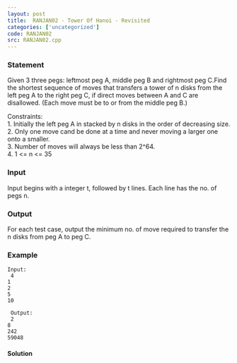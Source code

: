 ```yaml
---
layout: post
title:  RANJAN02 - Tower Of Hanoi - Revisited
categories: ['uncategorized']
code: RANJAN02
src: RANJAN02.cpp
---
```


### **Statement**

Given 3 three pegs: leftmost peg A, middle peg B and rightmost peg C.Find the
shortest sequence of moves that transfers a tower of n disks from the left peg
A to the right peg C, if direct moves between A and C are disallowed. (Each
move must be to or from the middle peg B.)  
  
Constraints:  
1\. Initially the left peg A in stacked by n disks in the order of decreasing
size.  
2\. Only one move cand be done at a time and never moving a larger one onto a
smaller.  
3\. Number of moves will always be less than 2^64.  
4\. 1 <= n <= 35

### Input

Input begins with a integer t, followed by t lines. Each line has the no. of
pegs n.

### Output

For each test case, output the minimum no. of move required to transfer the n
disks from peg A to peg C.

### Example

    
    
    Input:  
     4  
    1  
    2  
    5  
    10  
      
     Output:  
     2  
    8  
    242  
    59048  
    



#### **Solution**



